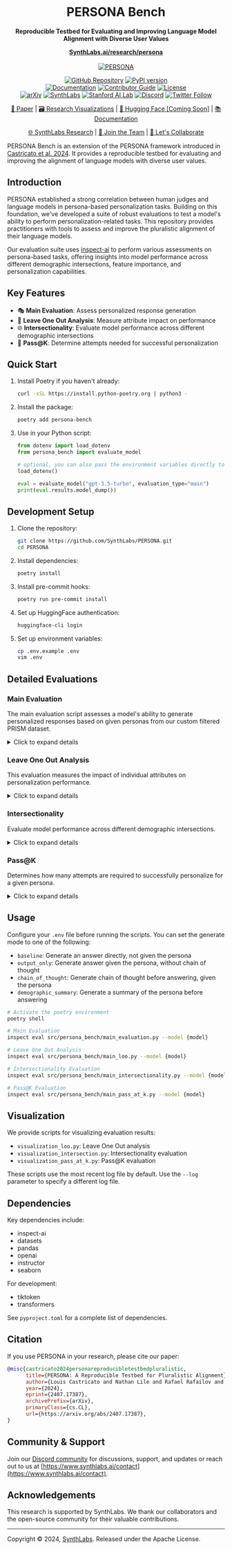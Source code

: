 <div align="center">


<p align="center"><h1 align="center">PERSONA Bench</h1>

<b>Reproducible Testbed for Evaluating and Improving Language Model Alignment with Diverse User Values</b>

<a href="https://www.synthlabs.ai/research/persona"><b>SynthLabs.ai/research/persona</b></a><br /><br />
<a href="https://www.synthlabs.ai"><img src="https://www.synthlabs.ai/img/persona.jpeg" alt="PERSONA" style="max-width: 100%;"></a><br /></p>


<p align="center">
<a href="https://github.com/SynthLabsAI/PERSONA-bench"><img src="https://img.shields.io/badge/GitHub-PERSONA--Bench-purple?logo=github" alt="GitHub Repository" style="max-width: 100%;"></a>
<a href="https://pypi.org/project/persona-bench/"><img src="https://badge.fury.io/py/persona-bench.svg" alt="PyPI version"/></a>
  <br/>
  <a href="https://www.synthlabs.ai/research/persona"><img src="https://img.shields.io/badge/docs-online-brightgreen" alt="Documentation" style="max-width: 100%;"></a>
  <a href="https://github.com/SynthLabsAI/PERSONA-bench/blob/main/CONTRIBUTING.md"><img src="https://img.shields.io/badge/Contributor-Guide-blue?logo=Github&color=purple" alt="Contributor Guide"/></a>
  <a href="https://opensource.org/licenses/Apache-2.0"><img src="https://img.shields.io/badge/License-Apache-blue.svg" alt="License" style="max-width: 100%;"></a>
  <br/>
  <a href="https://arxiv.org/abs/2407.17387"><img src="https://img.shields.io/badge/arXiv-2407.17387-b31b1b.svg" alt="arXiv"/></a>
  <a href="https://www.synthlabs.ai/"><img src="https://img.shields.io/badge/AI-AI?labelColor=6466F1&color=D43B83&label=SynthLabs" alt="SynthLabs"/></a>
  <a href="https://ai.stanford.edu/"><img src="https://img.shields.io/badge/Stanford-AI%20Lab-D43B83?logo=stanford&logoColor=white" alt="Stanford AI Lab" style="max-width: 100%;"></a>
<a href="https://discord.gg/46uN42SE6x"><img src="https://img.shields.io/badge/Discord-Chat-blue?logo=discord&color=4338ca&labelColor=black" alt="Discord" style="max-width: 100%;"></a>
  <a href="https://twitter.com/synth_labs"><img src="https://img.shields.io/twitter/follow/synth_labs?style=social" alt="Twitter Follow" style="max-width: 100%;"></a>
</p>

[//]: # (  <a href="https://codecov.io/gh/SynthLabsAI/PERSONA-Bench"><img src="https://codecov.io/gh/SynthLabsAI/PERSONA-Bench/graph/badge.svg" alt="Coverage"/></a>)
[//]: # (<a href="https://github.com/SynthLabsAI/PERSONA-bench/actions/workflows/tests.yml"><img src="https://img.shields.io/github/actions/workflow/status/SynthLabsAI/PERSONA-Bench/tests.yml?logo=githubactions&logoColor=white&label=Tests" alt="Tests" style="max-width: 100%;"></a>)

<p align="center">
  <a href="https://arxiv.org/abs/2407.17387">📄 Paper</a> |
  <a href="https://www.synthlabs.ai/research/persona">🗃️ Research Visualizations</a> |
  <a href="https://huggingface.co/SynthLabsAI">🤗 Hugging Face [Coming Soon]</a> |
  <a href="https://www.synthlabs.ai/research/persona">📚 Documentation</a>
</p>

<p align="center">
  <a href="https://www.synthlabs.ai/">🌐 SynthLabs Research</a> |
  <a href="https://jobs.synthlabs.ai/">👥 Join the Team</a> |
<a href="https://www.synthlabs.ai/contact">🤝 Let's Collaborate</a>
</p>

[//]: # ([![Tests]&#40;https://img.shields.io/github/actions/workflow/status/SynthLabs/PERSONA-bench/ci.yml?logo=github&label=Tests&#41;]&#40;https://github.com/SynthLabs/PERSONA-bench/actions&#41;)

</div>

PERSONA Bench is an extension of the PERSONA framework introduced in [Castricato et al. 2024](https://www.synthlabs.ai/research/persona). It provides a reproducible testbed for evaluating and improving the alignment of language models with diverse user values.
## Introduction

PERSONA established a strong correlation between human judges and language models in persona-based personalization tasks. Building on this foundation, we've developed a suite of robust evaluations to test a model's ability to perform personalization-related tasks. This repository provides practitioners with tools to assess and improve the pluralistic alignment of their language models.

Our evaluation suite uses [inspect-ai](https://inspect.ai-safety-institute.org.uk/) to perform various assessments on persona-based tasks, offering insights into model performance across different demographic intersections, feature importance, and personalization capabilities.

## Key Features

- 🎭 **Main Evaluation**: Assess personalized response generation
- 🧩 **Leave One Out Analysis**: Measure attribute impact on performance
- 🌐 **Intersectionality**: Evaluate model performance across different demographic intersections
- 🎯 **Pass@K**: Determine attempts needed for successful personalization

## Quick Start

1. Install Poetry if you haven't already:
   ```bash
   curl -sSL https://install.python-poetry.org | python3 -
   ```

2. Install the package:
   ```bash
   poetry add persona-bench
   ```

3. Use in your Python script:
   ```python
   from dotenv import load_dotenv
   from persona_bench import evaluate_model

   # optional, you can also pass the environment variables directly to evaluate_model
   load_dotenv()

   eval = evaluate_model("gpt-3.5-turbo", evaluation_type="main")
   print(eval.results.model_dump())
   ```

## Development Setup

1. Clone the repository:
   ```bash
   git clone https://github.com/SynthLabs/PERSONA.git
   cd PERSONA
   ```

2. Install dependencies:
   ```bash
   poetry install
   ```

3. Install pre-commit hooks:
   ```bash
   poetry run pre-commit install
   ```

4. Set up HuggingFace authentication:
   ```bash
   huggingface-cli login
   ```

5. Set up environment variables:
   ```bash
   cp .env.example .env
   vim .env
   ```

## Detailed Evaluations

### Main Evaluation

The main evaluation script assesses a model's ability to generate personalized responses based on given personas from our custom filtered PRISM dataset.

<details>
<summary>Click to expand details</summary>

1. Load PRISM dataset
2. Generate utterances using target model with random personas
3. Evaluate using GPT-4 as a critic model via a debate approach
4. Analyze personalization effectiveness

</details>

### Leave One Out Analysis

This evaluation measures the impact of individual attributes on personalization performance.

<details>
<summary>Click to expand details</summary>

- Uses sub-personas separated by LOO attributes
- Tests on multiple personas and PRISM questions
- Analyzes feature importance

Available attributes include age, sex, race, education, employment status, and many more. See `example_LOO_JSON.json` for the full list.

</details>

### Intersectionality

Evaluate model performance across different demographic intersections.

<details>
<summary>Click to expand details</summary>

- Define intersections using JSON configuration
- Measure personalization across disjoint populations
- Analyze model performance for specific demographic combinations

</details>

### Pass@K

Determines how many attempts are required to successfully personalize for a given persona.

<details>
<summary>Click to expand details</summary>

- Reruns main evaluation K times
- Counts attempts needed for successful personalization
- Provides insights into model consistency and reliability

</details>

## Usage

Configure your `.env` file before running the scripts. You can set the generate mode to one of the following:
- `baseline`: Generate an answer directly, not given the persona
- `output_only`: Generate answer given the persona, without chain of thought
- `chain_of_thought`: Generate chain of thought before answering, given the persona
- `demographic_summary`: Generate a summary of the persona before answering

```bash
# Activate the poetry environment
poetry shell

# Main Evaluation
inspect eval src/persona_bench/main_evaluation.py --model {model}

# Leave One Out Analysis
inspect eval src/persona_bench/main_loo.py --model {model}

# Intersectionality Evaluation
inspect eval src/persona_bench/main_intersectionality.py --model {model}

# Pass@K Evaluation
inspect eval src/persona_bench/main_pass_at_k.py --model {model}
```

## Visualization

We provide scripts for visualizing evaluation results:

- `visualization_loo.py`: Leave One Out analysis
- `visualization_intersection.py`: Intersectionality evaluation
- `visualization_pass_at_k.py`: Pass@K evaluation

These scripts use the most recent log file by default. Use the `--log` parameter to specify a different log file.

## Dependencies

Key dependencies include:
- inspect-ai
- datasets
- pandas
- openai
- instructor
- seaborn

For development:
- tiktoken
- transformers

See `pyproject.toml` for a complete list of dependencies.

## Citation

If you use PERSONA in your research, please cite our paper:

```bibtex
@misc{castricato2024personareproducibletestbedpluralistic,
      title={PERSONA: A Reproducible Testbed for Pluralistic Alignment},
      author={Louis Castricato and Nathan Lile and Rafael Rafailov and Jan-Philipp Fränken and Chelsea Finn},
      year={2024},
      eprint={2407.17387},
      archivePrefix={arXiv},
      primaryClass={cs.CL},
      url={https://arxiv.org/abs/2407.17387},
}
```

## Community & Support

Join our [Discord community](https://discord.gg/46uN42SE6x) for discussions, support, and updates or reach out to us at [https://www.synthlabs.ai/contact](https://www.synthlabs.ai/contact).

## Acknowledgements

This research is supported by SynthLabs. We thank our collaborators and the open-source community for their valuable contributions.

---

Copyright © 2024, [SynthLabs](https://www.SynthLabs.ai). Released under the Apache License.
